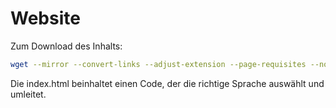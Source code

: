 # Website

Zum Download des Inhalts:

```sh
wget --mirror --convert-links --adjust-extension --page-requisites --no-parent --content-disposition --directory-prefix=./ -nH https://www.sangl.com
```

Die index.html beinhaltet einen Code, der die richtige Sprache auswählt und umleitet.